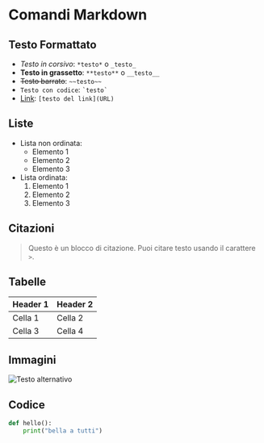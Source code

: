 # Comandi Markdown

## Testo Formattato

- _Testo in corsivo_: `*testo*` o `_testo_`
- **Testo in grassetto**: `**testo**` o `__testo__`
- ~~Testo barrato~~: `~~testo~~`
- `Testo con codice`: `` `testo` ``
- [Link](https://www.example.com): `[testo del link](URL)`

## Liste

- Lista non ordinata:
  - Elemento 1
  - Elemento 2
  - Elemento 3
- Lista ordinata:
  1. Elemento 1
  2. Elemento 2
  3. Elemento 3

## Citazioni

> Questo è un blocco di citazione.
> Puoi citare testo usando il carattere `>`.

## Tabelle

| Header 1 | Header 2 |
| -------- | -------- |
| Cella 1  | Cella 2  |
| Cella 3  | Cella 4  |

## Immagini

![Testo alternativo](https://www.example.com/immagine.jpg)

## Codice

```python
def hello():
    print("bella a tutti")
```
